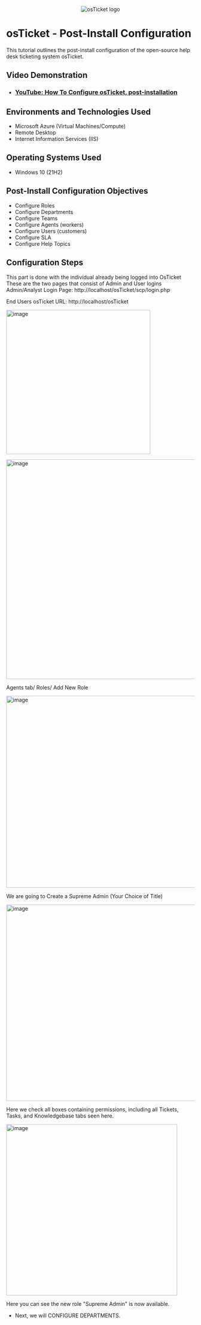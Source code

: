 <p align="center">
<img src="https://i.imgur.com/Clzj7Xs.png" alt="osTicket logo"/>
</p>

<h1>osTicket - Post-Install Configuration</h1>
This tutorial outlines the post-install configuration of the open-source help desk ticketing system osTicket.<br />


<h2>Video Demonstration</h2>

- ### [YouTube: How To Configure osTicket, post-installation](https://www.youtube.com)

<h2>Environments and Technologies Used</h2>

- Microsoft Azure (Virtual Machines/Compute)
- Remote Desktop
- Internet Information Services (IIS)

<h2>Operating Systems Used </h2>

- Windows 10</b> (21H2)

<h2>Post-Install Configuration Objectives</h2>

- Configure Roles
- Configure Departments
- Configure Teams
- Configure Agents (workers)
- Configure Users (customers)
- Configure SLA
- Configure Help Topics

<h2>Configuration Steps</h2>
This part is done with the individual already being logged into OsTicket
These are the two pages that consist of Admin and User logins
Admin/Analyst Login Page:
http://localhost/osTicket/scp/login.php 

End Users osTicket URL:
http://localhost/osTicket 

<p>
<img width="385" alt="image" src="https://github.com/user-attachments/assets/652d7a63-998b-48ec-8bc1-8716866632ad" />

<p>
<img width="586" alt="image" src="https://github.com/user-attachments/assets/5302f508-bb7d-4b76-86de-497e7402d78d" />
  
Agents tab/ Roles/ Add New Role 

<img width="512" alt="image" src="https://github.com/user-attachments/assets/8778b6d2-762e-4413-94f5-4163b3bb288a" />

We are going to Create a Supreme Admin (Your Choice of Title)

</p>
<p>


<img width="524" alt="image" src="https://github.com/user-attachments/assets/be7ec525-6413-4e64-b895-9b24d89803e5" />

Here we check all boxes containing permissions, including all Tickets, Tasks, and Knowledgebase tabs seen here.

<img width="457" alt="image" src="https://github.com/user-attachments/assets/1fc9b629-d9fe-4fa8-bc38-36f254147c2c" />


Here you can see the new role "Supreme Admin" is now available. 

+ Next, we will CONFIGURE DEPARTMENTS.



